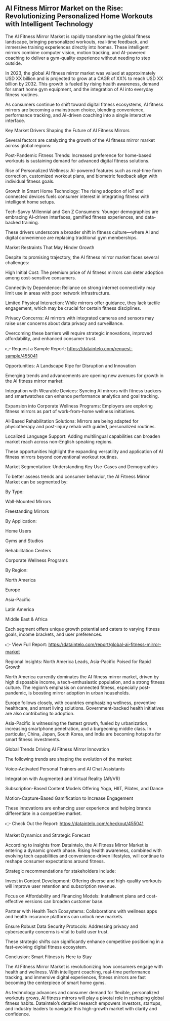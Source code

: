 ## AI Fitness Mirror Market on the Rise: Revolutionizing Personalized Home Workouts with Intelligent Technology

The AI Fitness Mirror Market is rapidly transforming the global fitness landscape, bringing personalized workouts, real-time feedback, and immersive training experiences directly into homes. These intelligent mirrors combine computer vision, motion tracking, and AI-powered coaching to deliver a gym-quality experience without needing to step outside.

In 2023, the global AI fitness mirror market was valued at approximately USD XX billion and is projected to grow at a CAGR of XX% to reach USD XX billion by 2032. This growth is fueled by rising health awareness, demand for smart home gym equipment, and the integration of AI into everyday fitness routines.

As consumers continue to shift toward digital fitness ecosystems, AI fitness mirrors are becoming a mainstream choice, blending convenience, performance tracking, and AI-driven coaching into a single interactive interface.

Key Market Drivers Shaping the Future of AI Fitness Mirrors

Several factors are catalyzing the growth of the AI fitness mirror market across global regions:

Post-Pandemic Fitness Trends: Increased preference for home-based workouts is sustaining demand for advanced digital fitness solutions.

Rise of Personalized Wellness: AI-powered features such as real-time form correction, customized workout plans, and biometric feedback align with individual fitness goals.

Growth in Smart Home Technology: The rising adoption of IoT and connected devices fuels consumer interest in integrating fitness with intelligent home setups.

Tech-Savvy Millennial and Gen Z Consumers: Younger demographics are embracing AI-driven interfaces, gamified fitness experiences, and data-backed training.

These drivers underscore a broader shift in fitness culture—where AI and digital convenience are replacing traditional gym memberships.

Market Restraints That May Hinder Growth

Despite its promising trajectory, the AI fitness mirror market faces several challenges:

High Initial Cost: The premium price of AI fitness mirrors can deter adoption among cost-sensitive consumers.

Connectivity Dependence: Reliance on strong internet connectivity may limit use in areas with poor network infrastructure.

Limited Physical Interaction: While mirrors offer guidance, they lack tactile engagement, which may be crucial for certain fitness disciplines.

Privacy Concerns: AI mirrors with integrated cameras and sensors may raise user concerns about data privacy and surveillance.

Overcoming these barriers will require strategic innovations, improved affordability, and enhanced consumer trust.

👉 Request a Sample Report: https://dataintelo.com/request-sample/455041

Opportunities: A Landscape Ripe for Disruption and Innovation

Emerging trends and advancements are opening new avenues for growth in the AI fitness mirror market:

Integration with Wearable Devices: Syncing AI mirrors with fitness trackers and smartwatches can enhance performance analytics and goal tracking.

Expansion into Corporate Wellness Programs: Employers are exploring fitness mirrors as part of work-from-home wellness initiatives.

AI-Based Rehabilitation Solutions: Mirrors are being adapted for physiotherapy and post-injury rehab with guided, personalized routines.

Localized Language Support: Adding multilingual capabilities can broaden market reach across non-English speaking regions.

These opportunities highlight the expanding versatility and application of AI fitness mirrors beyond conventional workout routines.

Market Segmentation: Understanding Key Use-Cases and Demographics

To better assess trends and consumer behavior, the AI Fitness Mirror Market can be segmented by:

By Type:

Wall-Mounted Mirrors

Freestanding Mirrors

By Application:

Home Users

Gyms and Studios

Rehabilitation Centers

Corporate Wellness Programs

By Region:

North America

Europe

Asia-Pacific

Latin America

Middle East & Africa

Each segment offers unique growth potential and caters to varying fitness goals, income brackets, and user preferences.

👉 View Full Report: https://dataintelo.com/report/global-ai-fitness-mirror-market

Regional Insights: North America Leads, Asia-Pacific Poised for Rapid Growth

North America currently dominates the AI fitness mirror market, driven by high disposable income, a tech-enthusiastic population, and a strong fitness culture. The region’s emphasis on connected fitness, especially post-pandemic, is boosting mirror adoption in urban households.

Europe follows closely, with countries emphasizing wellness, preventive healthcare, and smart living solutions. Government-backed health initiatives are also contributing to adoption.

Asia-Pacific is witnessing the fastest growth, fueled by urbanization, increasing smartphone penetration, and a burgeoning middle class. In particular, China, Japan, South Korea, and India are becoming hotspots for smart fitness investments.

Global Trends Driving AI Fitness Mirror Innovation

The following trends are shaping the evolution of the market:

Voice-Activated Personal Trainers and AI Chat Assistants

Integration with Augmented and Virtual Reality (AR/VR)

Subscription-Based Content Models Offering Yoga, HIIT, Pilates, and Dance

Motion-Capture-Based Gamification to Increase Engagement

These innovations are enhancing user experience and helping brands differentiate in a competitive market.

👉 Check Out the Report: https://dataintelo.com/checkout/455041

Market Dynamics and Strategic Forecast

According to insights from Dataintelo, the AI Fitness Mirror Market is entering a dynamic growth phase. Rising health awareness, combined with evolving tech capabilities and convenience-driven lifestyles, will continue to reshape consumer expectations around fitness.

Strategic recommendations for stakeholders include:

Invest in Content Development: Offering diverse and high-quality workouts will improve user retention and subscription revenue.

Focus on Affordability and Financing Models: Installment plans and cost-effective versions can broaden customer base.

Partner with Health Tech Ecosystems: Collaborations with wellness apps and health insurance platforms can unlock new markets.

Ensure Robust Data Security Protocols: Addressing privacy and cybersecurity concerns is vital to build user trust.

These strategic shifts can significantly enhance competitive positioning in a fast-evolving digital fitness ecosystem.

Conclusion: Smart Fitness is Here to Stay

The AI Fitness Mirror Market is revolutionizing how consumers engage with health and wellness. With intelligent coaching, real-time performance tracking, and immersive digital experiences, fitness mirrors are fast becoming the centerpiece of smart home gyms.

As technology advances and consumer demand for flexible, personalized workouts grows, AI fitness mirrors will play a pivotal role in reshaping global fitness habits. Dataintelo’s detailed research empowers investors, startups, and industry leaders to navigate this high-growth market with clarity and confidence.
